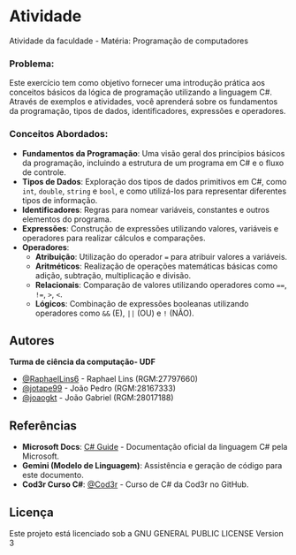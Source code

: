 # Atividade

Atividade da faculdade - Matéria: Programação de computadores

### Problema:
    
Este exercício tem como objetivo fornecer uma introdução prática aos conceitos básicos da lógica de programação utilizando a linguagem C#. 
Através de exemplos e atividades, você aprenderá sobre os fundamentos da programação, tipos de dados, identificadores, expressões e operadores.

### Conceitos Abordados:

* **Fundamentos da Programação**: Uma visão geral dos princípios básicos da programação, incluindo a estrutura de um programa em C# e o fluxo de controle.
* **Tipos de Dados**: Exploração dos tipos de dados primitivos em C#, como `int`, `double`, `string` e `bool`, e como utilizá-los para representar diferentes tipos de informação.
* **Identificadores**: Regras para nomear variáveis, constantes e outros elementos do programa.
* **Expressões**: Construção de expressões utilizando valores, variáveis e operadores para realizar cálculos e comparações.
* **Operadores**:
    * **Atribuição**: Utilização do operador `=` para atribuir valores a variáveis.
    * **Aritméticos**: Realização de operações matemáticas básicas como adição, subtração, multiplicação e divisão.
    * **Relacionais**: Comparação de valores utilizando operadores como `==`, `!=`, `>`, `<`.
    * **Lógicos**: Combinação de expressões booleanas utilizando operadores como `&&` (E), `||` (OU) e `!` (NÃO).

## Autores

**Turma de ciência da computação- UDF**
- [@RaphaelLins6](https://www.github.com/RaphaelLins6) - Raphael Lins (RGM:27797660)
- [@jotape99](https://www.github.com/jotape99) - João Pedro (RGM:28167333)
- [@joaogkt](https://www.github.com/joaogkt) - João Gabriel (RGM:28017188)

## Referências

* **Microsoft Docs**: [C# Guide](https://docs.microsoft.com/en-us/dotnet/csharp/language-reference/) - Documentação oficial da linguagem C# pela Microsoft.
* **Gemini (Modelo de Linguagem)**: Assistência e geração de código para este documento.
* **Cod3r Curso C#**: [@Cod3r](https://github.com/cod3rcursos/curso-c-sharp) - Curso de C# da Cod3r no GitHub.

## Licença

Este projeto está licenciado sob a GNU GENERAL PUBLIC LICENSE Version 3
